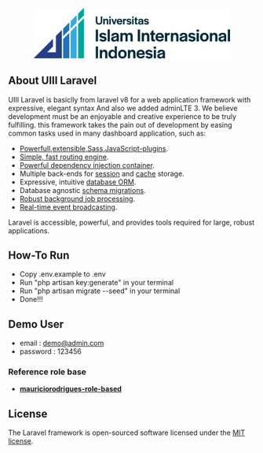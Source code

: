<p align="center"><a href="https://uiii.ac.id/" target="_blank"><img src="logo-uiii.png" width="400"></a></p>

## About UIII Laravel

UIII Laravel is basiclly from laravel v8 for a web application framework with expressive, elegant syntax And also we added adminLTE 3. We believe development must be an enjoyable and creative experience to be truly fulfilling. this framework takes the pain out of development by easing common tasks used in many dashboard application, such as:

-   [Powerfull,extensible,Sass,JavaScript-plugins](https://getbootstrap.com/).
-   [Simple, fast routing engine](https://laravel.com/docs/routing).
-   [Powerful dependency injection container](https://laravel.com/docs/container).
-   Multiple back-ends for [session](https://laravel.com/docs/session) and [cache](https://laravel.com/docs/cache) storage.
-   Expressive, intuitive [database ORM](https://laravel.com/docs/eloquent).
-   Database agnostic [schema migrations](https://laravel.com/docs/migrations).
-   [Robust background job processing](https://laravel.com/docs/queues).
-   [Real-time event broadcasting](https://laravel.com/docs/broadcasting).

Laravel is accessible, powerful, and provides tools required for large, robust applications.

## How-To Run

-   Copy .env.example to .env
-   Run "php artisan key:generate" in your terminal
-   Run "php artisan migrate --seed" in your terminal
-   Done!!!

## Demo User

-   email : demo@admin.com
-   password : 123456

### Reference role base

-   **[mauriciorodrigues-role-based](https://mauriciorodrigues-74512.medium.com/)**

## License

The Laravel framework is open-sourced software licensed under the [MIT license](https://opensource.org/licenses/MIT).
